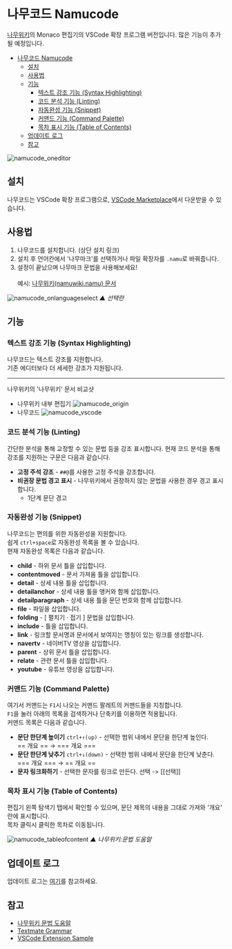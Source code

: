 # 나무코드 Namucode

[나무위키](https://namu.wiki)의 Monaco 편집기의 VSCode 확장 프로그램 버전입니다. 많은 기능이 추가될 예정입니다.

- [나무코드 Namucode](#나무코드-namucode)
  - [설치](#설치)
  - [사용법](#사용법)
  - [기능](#기능)
    - [텍스트 강조 기능 (Syntax Highlighting)](#텍스트-강조-기능-syntax-highlighting)
    - [코드 분석 기능 (Linting)](#코드-분석-기능-linting)
    - [자동완성 기능 (Snippet)](#자동완성-기능-snippet)
    - [커맨드 기능 (Command Palette)](#커맨드-기능-command-palette)
    - [목차 표시 기능 (Table of Contents)](#목차-표시-기능-table-of-contents)
  - [업데이트 로그](#업데이트-로그)
  - [참고](#참고)

![namucode_oneditor](https://user-images.githubusercontent.com/72603240/177030474-b7355ad7-83a2-4c6c-a39c-54ed28ead3f2.jpg)

## 설치

나무코드는 VSCode 확장 프로그램으로, [VSCode Marketplace](https://marketplace.visualstudio.com/items?itemName=jhk1090.namucode)에서 다운받을 수 있습니다.

## 사용법

1. 나무코드를 설치합니다. (상단 설치 링크)
1. 설치 후 언어칸에서 '나무마크'를 선택하거나 파일 확장자를 `.namu`로 바꿔줍니다.
1. 설정이 끝났으며 나무마크 문법을 사용해보세요!\
   \
   예시: [나무위키(namuwiki.namu) 문서](https://github.com/jhk1090/namucode/blob/main/src/namuwiki.namu)

![namucode_onlanguageselect](https://user-images.githubusercontent.com/72603240/177031047-5ac630d1-f218-4a92-88bb-68a8453d8a35.png)
_▲ 선택란_

## 기능

### 텍스트 강조 기능 (Syntax Highlighting)

나무코드는 텍스트 강조를 지원합니다.\
기존 에디터보다 더 세세한 강조가 지원됩니다.

---

나무위키의 '나무위키' 문서 비교샷

- 나무위키 내부 편집기
  ![namucode_origin](https://user-images.githubusercontent.com/72603240/177030481-020df8da-1b36-4b11-b1c2-f3ecf6e7c32a.jpg)
- 나무코드
  ![namucode_vscode](https://user-images.githubusercontent.com/72603240/177030487-f90f862d-e264-49d6-b935-137fb6154905.png)

### 코드 분석 기능 (Linting)

간단한 분석을 통해 교정할 수 있는 문법 등을 강조 표시합니다.
현재 코드 분석을 통해 강조를 지원하는 구문은 다음과 같습니다.

- **고정 주석 강조** - `##@`를 사용한 고정 주석을 강조합니다.
- **비권장 문법 경고 표시** - 나무위키에서 권장하지 않는 문법을 사용한 경우 경고 표시합니다.
  - 1단계 문단 경고

### 자동완성 기능 (Snippet)

나무코드는 편의를 위한 자동완성을 지원합니다.\
쉽게 `ctrl+space`로 자동완성 목록을 볼 수 있습니다.\
현재 자동완성 목록은 다음과 같습니다.

- **child** - 하위 문서 틀을 삽입합니다.
- **contentmoved** - 문서 가져옴 틀을 삽입합니다.
- **detail** - 상세 내용 틀을 삽입합니다.
- **detailanchor** - 상세 내용 틀을 앵커와 함께 삽입합니다.
- **detailparagraph** - 상세 내용 틀을 문단 번호와 함께 삽입합니다.
- **file** - 파일을 삽입합니다.
- **folding** - [ 펼치기 · 접기 ] 문법을 삽입합니다.
- **include** - 틀을 삽입합니다.
- **link** - 링크할 문서명과 문서에서 보여지는 명칭이 있는 링크를 생성합니다.
- **navertv** - 네이버TV 영상을 삽입합니다.
- **parent** - 상위 문서 틀을 삽입합니다.
- **relate** - 관련 문서 틀을 삽입합니다.
- **youtube** - 유튜브 영상을 삽입합니다.

### 커맨드 기능 (Command Palette)

여기서 커맨드는 `F1`시 나오는 커맨드 팔레트의 커맨드들을 지칭합니다.\
`F1`을 눌러 아래의 목록을 검색하거나 단축키를 이용하면 적용됩니다.\
커맨드 목록은 다음과 같습니다.

- **문단 한단계 높이기** `ctrl+↑(up)` - 선택한 범위 내에서 문단을 한단계 높인다.\
  == 개요 == → === 개요 ===
- **문단 한단계 낮추기** `ctrl+↓(down)` - 선택한 범위 내에서 문단을 한단계 낮춘다.\
  === 개요 === → == 개요 ==
- **문자 링크화하기** - 선택한 문자를 링크로 만든다.
  선택 -> [[선택]]

### 목차 표시 기능 (Table of Contents)

편집기 왼쪽 탐색기 탭에서 확인할 수 있으며, 문단 제목의 내용을 그대로 가져와 '개요' 란에 표시합니다.\
목차 클릭시 클릭한 목차로 이동됩니다.

![namucode_tableofcontent](https://user-images.githubusercontent.com/72603240/178151612-0395c438-57f3-4789-a497-b4cd6331bc91.png)
_▲ 나무위키:문법 도움말_

## 업데이트 로그

업데이트 로그는 [여기](https://github.com/jhk1090/namucode/blob/main/CHANGELOG.md)를 참고하세요.

## 참고

- [나무위키 문법 도움말](https://namu.wiki/w/나무위키:문법%20도움말)
- [Textmate Grammar](https://macromates.com/manual/en/language_grammars)
- [VSCode Extension Sample](https://github.com/microsoft/vscode-extension-samples)

